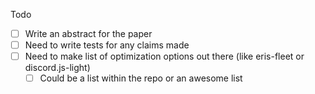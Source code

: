 Todo
- [ ] Write an abstract for the paper
- [ ] Need to write tests for any claims made
- [ ] Need to make list of optimization options out there (like eris-fleet or discord.js-light)
    - [ ] Could be a list within the repo or an awesome list